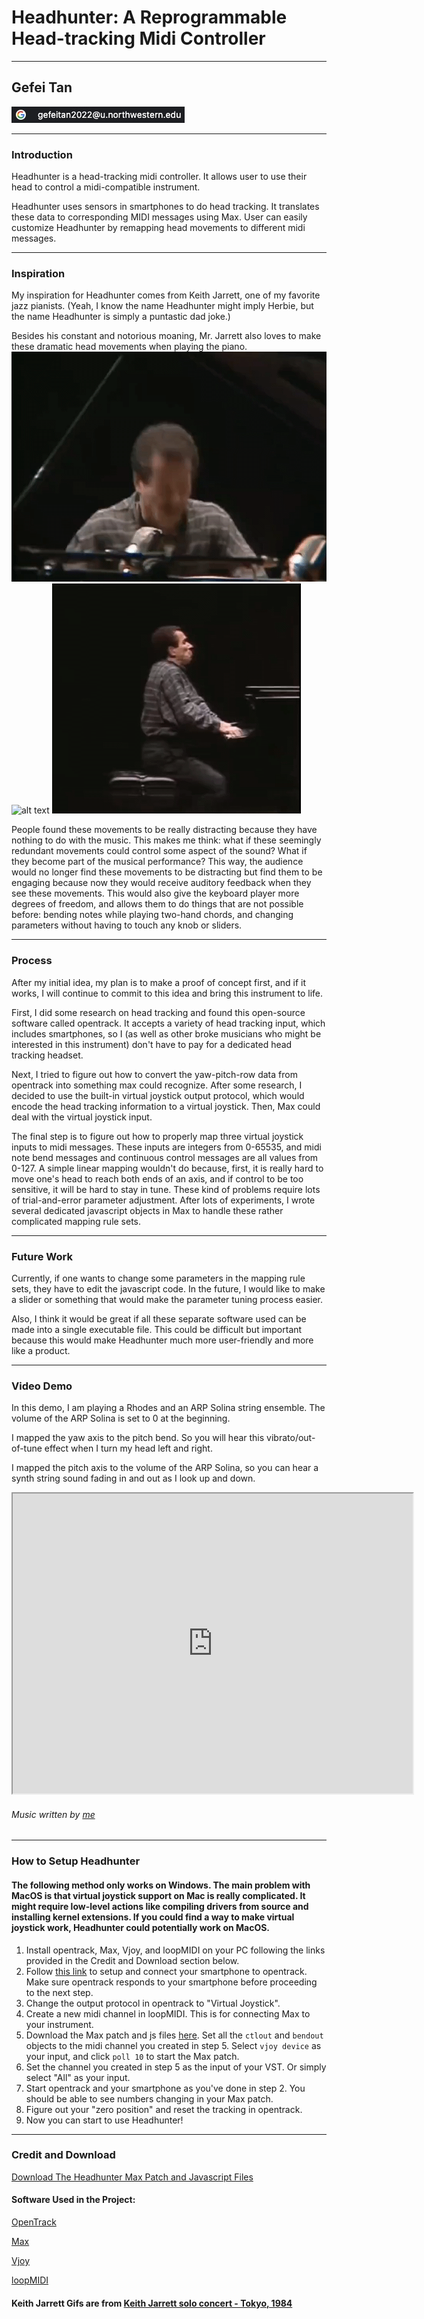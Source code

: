 # Headhunter: A Reprogrammable Head-tracking Midi Controller

---

## Gefei Tan
![alt text](media/email.jpg)

---

### Introduction
Headhunter is a head-tracking midi controller. It allows user to use their head to control a midi-compatible instrument. 

Headhunter uses sensors in smartphones to do head tracking. It translates these data to corresponding MIDI messages using Max. User can easily customize Headhunter by remapping head movements to different midi messages.


---

### Inspiration
My inspiration for Headhunter comes from Keith Jarrett, one of my favorite jazz pianists. (Yeah, I know the name Headhunter might imply Herbie, but the name Headhunter is simply a puntastic dad joke.)

Besides his constant and notorious moaning, Mr. Jarrett also loves to make these dramatic head movements when playing the piano.
![alt text](media/Keith1.gif)
![alt text](media/keith2.gif)
![alt text](media/keith3.gif)

People found these movements to be really distracting because they have nothing to do with the music. This makes me think: what if these seemingly redundant movements could control some aspect of the sound? What if they become part of the musical performance? This way, the audience would no longer find these movements to be distracting but find them to be engaging because now they would receive auditory feedback when they see these movements. This would also give the keyboard player more degrees of freedom, and allows them to do things that are not possible before: bending notes while playing two-hand chords, and changing parameters without having to touch any knob or sliders.

---
### Process
After my initial idea, my plan is to make a proof of concept first, and if it works, I will continue to commit to this idea and bring this instrument to life.

First, I did some research on head tracking and found this open-source software called opentrack. It accepts a variety of head tracking input, which includes smartphones, so I (as well as other broke musicians who might be interested in this instrument) don't have to pay for a dedicated head tracking headset.

Next, I tried to figure out how to convert the yaw-pitch-row data from opentrack into something max could recognize. After some research, I decided to use the built-in virtual joystick output protocol, which would encode the head tracking information to a virtual joystick. Then, Max could deal with the virtual joystick input.

The final step is to figure out how to properly map three virtual joystick inputs to midi messages. These inputs are integers from 0-65535, and midi note bend messages and continuous control messages are all values from 0-127. A simple linear mapping wouldn't do because, first, it is really hard to move one's head to reach both ends of an axis, and if control to be too sensitive, it will be hard to stay in tune. These kind of problems require lots of trial-and-error parameter adjustment. After lots of experiments, I wrote several dedicated javascript objects in Max to handle these rather complicated mapping rule sets.


---
### Future Work

Currently, if one wants to change some parameters in the mapping rule sets, they have to edit the javascript code. In the future, I would like to make a slider or something that would make the parameter tuning process easier.

Also, I think it would be great if all these separate software used can be made into a single executable file. This could be difficult but important because this would make Headhunter much more user-friendly and more like a product.


---
### Video Demo

In this demo, I am playing a Rhodes and an ARP Solina string ensemble. The volume of the ARP Solina is set to 0 at the beginning. 

I mapped the yaw axis to the pitch bend. So you will hear this vibrato/out-of-tune effect when I turn my head left and right.

I mapped the pitch axis to the volume of the ARP Solina, so you can hear a synth string sound fading in and out as I look up and down.

<iframe width="640" height="480"
src="https://www.youtube.com/embed/a7rpF8U1QdA">
</iframe>

###### Music written by [me](https://open.spotify.com/playlist/62j0qdzoFFmlWArG9rjw5y?si=134dd3bfddf4407d)
---
### How to Setup Headhunter
#### The following method only works on Windows. The main problem with MacOS is that virtual joystick support on Mac is really complicated. It might require low-level actions like compiling drivers from source and installing kernel extensions. If you could find a way to make virtual joystick work, Headhunter could potentially work on MacOS.

1. Install opentrack, Max, Vjoy, and loopMIDI on your PC following the links provided in the Credit and Download section below.
2. Follow [this link](https://github.com/opentrack/opentrack/wiki/Smartphone-Headtracking) to setup and connect your smartphone to opentrack. Make sure opentrack responds to your smartphone before proceeding to the next step.
3. Change the output protocol in opentrack to "Virtual Joystick".
4. Create a new midi channel in loopMIDI. This is for connecting Max to your instrument.
5. Download the Max patch and js files [here](media/headhunter_max_patch.zip). Set all the `ctlout` and `bendout` objects to the midi channel you created in step 5. Select `vjoy device` as your input, and click `poll 10` to start the Max patch.
6. Set the channel you created in step 5 as the input of your VST. Or simply select "All" as your input.
7. Start opentrack and your smartphone as you've done in step 2. You should be able to see numbers changing in your Max patch.
8. Figure out your "zero position" and reset the tracking in opentrack.
9. Now you can start to use Headhunter!

---
### Credit and Download

[Download The Headhunter Max Patch and Javascript Files](media/headhunter_max_patch.zip)

#### Software Used in the Project:

[OpenTrack](https://github.com/opentrack/opentrack) 

[Max](https://cycling74.com/products/max</a>)

[Vjoy](https://sourceforge.net/projects/vjoystick/)

[loopMIDI](https://www.tobias-erichsen.de/software/loopmidi.html)

#### Keith Jarrett Gifs are from [Keith Jarrett solo concert - Tokyo, 1984](https://www.youtube.com/watch?v=KPgEoDt_Duc)

